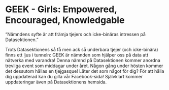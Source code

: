 # GEEK - Girls: Empowered, Encouraged, Knowledgable

“Nämndens syfte är att främja tjejers och icke-binäras intressen på Datasektionen.”

Trots Datasektionens så få men ack så underbara tjejer (och icke-binära) finns ett ljus i tunneln: GEEK är nämnden som hjälper oss på data att nätverka med varandra! Denna nämnd på Datasektionen kommer anordna trevliga event som middagar under året. Någon gång under hösten kommer det dessutom hållas en tjejgasque! Låter det som något för dig? För att hålla dig uppdaterad kan du gilla vår Facebook-sida! Självklart kommer uppdateringar även på Datasektionens hemsida.
